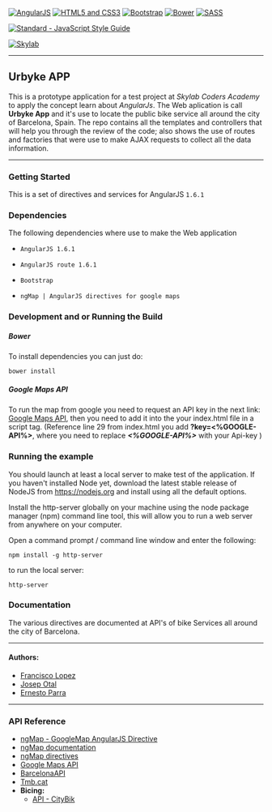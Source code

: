 [![AngularJS](https://github.com/franlopezm/logo-images/blob/master/logos/angularjs.png)](https://angularjs.org/) [![HTML5 and CSS3](https://github.com/franlopezm/logo-images/blob/master/logos/html5andcss3.png)](http://www.w3.org/) [![Bootstrap](https://github.com/franlopezm/logo-images/blob/master/logos/bootstrap.png)](http://getbootstrap.com/) [![Bower](https://github.com/franlopezm/logo-images/blob/master/logos/bower.png)](https://bower.io/) [![SASS](https://github.com/franlopezm/logo-images/blob/master/logos/sass.png)](http://sass-lang.com/) 

[![Standard - JavaScript Style Guide](https://img.shields.io/badge/code%20style-standard-brightgreen.svg)](http://standardjs.com/)

[![Skylab](https://github.com/franlopezm/logo-images/blob/master/logos/skylab-56.png)](http://www.skylabcoders.com/)  

---

## Urbyke APP

This is a prototype application for a test project at *Skylab Coders Academy* to apply the concept learn about *AngularJs*. The Web aplication is call **Urbyke App** and it's use to locate the public bike service all around the city of Barcelona, Spain. The repo contains all the templates and controllers that will help you through the review of the code; also shows the use of routes and factories that were use to make AJAX requests to collect all the data information.


---

### Getting Started

This is a set of directives and services for AngularJS `1.6.1`

### Dependencies

The following dependencies where use to make the Web application

- `AngularJS 1.6.1`

- `AngularJS route 1.6.1`

- `Bootstrap`

- `ngMap | AngularJS directives for google maps`


### Development and or Running the Build
##### Bower
To install dependencies you can just do:

`bower install`

##### Google Maps API
To run the map from google you need to request an API key in the next link: [Google Maps API](https://developers.google.com/maps/documentation/javascript/), then you need to add it into the your index.html file in a script tag.
(Reference line 29 from index.html you add **?key=<%GOOGLE-API%>**, where you need to replace **_<%GOOGLE-API%>_** with your Api-key )


### Running the example

You should launch at least a local server to make test of the application.
If you haven't installed Node yet, download the latest stable release of NodeJS from https://nodejs.org and install using all the default options.

Install the http-server globally on your machine using the node package manager (npm) command line tool, this will allow you to run a web server from anywhere on your computer.

Open a command prompt / command line window and enter the following:

`npm install -g http-server`

to run the local server:

`http-server`

### Documentation

The various directives are documented at API's of bike Services all around the city of Barcelona.

---
#### Authors:

- [Francisco Lopez](https://github.com/franlopezm)
- [Josep Otal](https://github.com/josepotal)
- [Ernesto Parra](https://github.com/ERPG)

---
### API Reference

- [ngMap - GoogleMap AngularJS Directive](https://github.com/allenhwkim/angularjs-google-maps) 
- [ngMap documentation](https://ngmap.github.io/)
- [ngMap directives](https://rawgit.com/allenhwkim/angularjs-google-maps/master/build/docs/index.html)
- [Google Maps API](https://developers.google.com/maps/documentation/javascript/)
- [BarcelonaAPI](http://barcelonaapi.marcpous.com)
- [Tmb.cat](https://www.tmb.cat/es/sobre-tmb/herramientas-para-desarrolladores)
-  **Bicing:**
    -  [API - CityBik](https://api.citybik.es/v2/)

